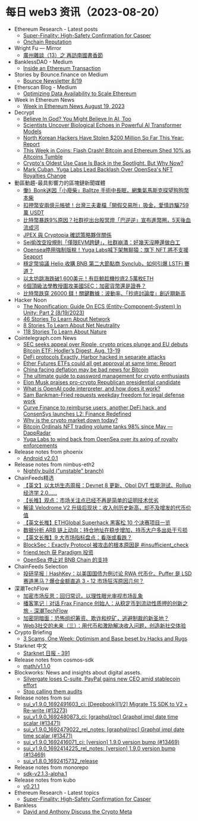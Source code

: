 # 每日 web3 资讯（2023-08-20）

- Ethereum Research - Latest posts
  - [Super-Finality: High-Safety Confirmation for Casper](https://ethresear.ch/t/super-finality-high-safety-confirmation-for-casper/16429/1)
  - [Onchain Reputation](https://ethresear.ch/t/onchain-reputation/16411/3)
- Wright Fu — Mirror
  - [廣州雜談（13）之 再訪南國書香節](https://mirror.xyz/0x837c39A527794809B6cbD06Ce1d54c9a6d93bf8c/v6UfRdDYsMU2HDUgtnXOham5Gufcx2wGZtaoYHJRvTo)
- BanklessDAO - Medium
  - [Inside an Ethereum Transaction](https://medium.com/bankless-dao/inside-an-ethereum-transaction-db3856cff539?source=rss----2e8b6adb479c---4)
- Stories by Bounce.finance on Medium
  - [Bounce Newsletter 8/19](https://bouncefinance.medium.com/bounce-newsletter-8-19-c73e5ba5a2e4?source=rss-74b4e5aa79f6------2)
- Etherscan Blog - Medium
  - [Optimizing Data Availability to Scale Ethereum](https://medium.com/etherscan-blog/optimizing-data-availability-to-scale-ethereum-72dca8b225fb?source=rss----3f7df27da979---4)
- Week in Ethereum News
  - [Week in Ethereum News  August 19, 2023](https://weekinethereumnews.com/week-in-ethereum-news-august-19-2023/)
- Decrypt
  - [Believe In God? You Might Believe In AI, Too](https://decrypt.co/153068/believe-in-god-you-might-believe-in-ai-too)
  - [Scientists Uncover Biological Echoes in Powerful AI Transformer Models](https://decrypt.co/153069/scientists-uncover-biological-echoes-in-powerful-ai-transformer-models)
  - [North Korean Hackers Have Stolen $200 Million So Far This Year: Report](https://decrypt.co/153063/north-korean-hackers-stolen-over-200-million-in-2023)
  - [This Week in Coins: Flash Crash! Bitcoin and Ethereum Shed 10% as Altcoins Tumble](https://decrypt.co/153053/this-week-in-coins-flash-crash-bitcoin-ethereum-altcoins-down)
  - [Crypto's Oldest Use Case Is Back in the Spotlight. But Why Now?](https://decrypt.co/152936/cryptos-oldest-use-case-is-back-spotlight-why-now)
  - [Mark Cuban, Yuga Labs Lead Backlash Over OpenSea's NFT Royalties Change](https://decrypt.co/153043/mark-cuban-yuga-labs-lead-backlash-over-opensea-nft-royalties-change)
- 動區動趨-最具影響力的區塊鏈新聞媒體
  - [慟》Bonk迷因「小廢柴」Balltze 手術中長眠，網集氣馬斯克探望狗狗幣本柴](https://www.blocktempo.com/bonk-meme-shiba-balltze-fell-asleep-during-surgery/)
  - [扣押幣安兩億元帳號！台灣三夫妻檔「開假交易所」吸金，愛情詐騙759萬 USDT](https://www.blocktempo.com/binance-cooperates-with-taiwanese-prosecutors-to-seize-200-million-taiwan-dollars-in-usdt/)
  - [比特幣暴跌9%原因？社群挖出台股冥燈「巴逆逆」宣布進幣圈，5天後血流成河](https://www.blocktempo.com/bitcoins-9-plunge-has-anti-indicator-power-from-taiwan/)
  - [JPEX 與 Cryptopia 確認策略夥伴關係](https://www.blocktempo.com/jpex-announced-coorperating-with-gamefi-plaform-cryptopia/)
  - [Sei偷改空投規則「僅限EVM跨鏈」，社群崩潰：好幾天沒睡還做白工](https://www.blocktempo.com/sei-secretly-changed-airdrop-rules/)
  - [Opensea停用強制版稅！Yuga Labs喊下架無聊猿：旗下 NFT 將不支援 Seaport](https://www.blocktempo.com/yuga-labs-sunsetting-support-for-the-opensea-seaport/)
  - [穩定幣協議 Helio 收購 BNB 第二大節點商 Synclub，如何引爆 LSTFi 賽道？](https://www.blocktempo.com/helio-leads-the-development-of-bnb-chain-lstfi/)
  - [以太坊跳海跌破1,600美元！有巨鯨趁機抄底2.5萬枚ETH](https://www.blocktempo.com/an-address-received-25000-eth-from-cumberland-suspected-to-be-a-whale-bottom-fishing/)
  - [6個頂級法學教授圍攻美國SEC：加密貨幣還是證券？](https://www.blocktempo.com/6-professor-of-law-sent-a-amicus-curiae-letter-to-against-sec/)
  - [比特幣跌穿 26000 鎂！關鍵數據：波動率、「抄底討論度」創近期新高](https://www.blocktempo.com/bitcoin-under-26000-usd-and-everyone-discussed-about-buying-the-dip/)
- Hacker Noon
  - [The Noonification: Guide On ECS (Entity-Component-System) In Unity: Part 2 (8/19/2023)](https://hackernoon.com/8-19-2023-noonification?source=rss)
  - [46 Stories To Learn About Network](https://hackernoon.com/46-stories-to-learn-about-network?source=rss)
  - [8 Stories To Learn About Net Neutrality](https://hackernoon.com/8-stories-to-learn-about-net-neutrality?source=rss)
  - [118 Stories To Learn About Nature](https://hackernoon.com/118-stories-to-learn-about-nature?source=rss)
- Cointelegraph.com News
  - [SEC seeks appeal over Ripple, crypto prices plunge and EU debuts Bitcoin ETF: Hodler’s Digest, Aug. 13-19](https://cointelegraph.com/magazine/sec-seeks-appeal-over-ripple-crypto-prices-plunge-eu-debuts-bitcoin-etf-hodlers-digest-aug-13-19/)
  - [DeFi protocols Exactly, Harbor hacked in separate attacks](https://cointelegraph.com/news/defi-protocols-exactly-harbor-hacked-separate-attacks)
  - [Ether Futures ETFs could all get approval at same time: Report](https://cointelegraph.com/news/ether-futures-etfs-could-get-approval-same-time)
  - [China facing deflation may be bad news for Bitcoin](https://cointelegraph.com/news/china-facing-deflation-is-bad-news-for-bitcoin)
  - [The ultimate guide to password management for crypto enthusiasts](https://cointelegraph.com/news/the-ultimate-guide-to-password-management-for-crypto-enthusiasts)
  - [Elon Musk praises pro-crypto Republican presidential candidate](https://cointelegraph.com/news/elon-musk-endorses-pro-crypto-presidential-republican-candidate)
  - [What is OpenAI code interpreter, and how does it work?](https://cointelegraph.com/explained/what-is-openai-code-interpreter-and-how-does-it-work)
  - [Sam Bankman-Fried requests weekday freedom for legal defense work](https://cointelegraph.com/news/sam-bankman-fried-requests-weekday-freedom-for-legal-defense-work)
  - [Curve Finance to reimburse users, another DeFi hack, and ConsenSys launches L2: Finance Redefined](https://cointelegraph.com/news/curve-finance-to-reimburse-users-another-defi-hack-and-consensys-launches-l2-finance-redefined)
  - [Why is the crypto market down today?](https://cointelegraph.com/news/why-is-the-crypto-market-down-today)
  - [Bitcoin Ordinals NFT trading volume tanks 98% since May — DappRadar](https://cointelegraph.com/news/bitcoin-ordinals-nft-trading-volume-tanks-98-since-may-dappradar)
  - [Yuga Labs to wind back from OpenSea over its axing of royalty enforcements](https://cointelegraph.com/news/yuga-labs-to-wind-back-use-of-opensea-over-its-axing-of-royalty-enforcements)
- Release notes from phoenix
  - [Android v2.0.1](https://github.com/ACINQ/phoenix/releases/tag/android-v2.0.1)
- Release notes from nimbus-eth2
  - [Nightly build ("unstable" branch)](https://github.com/status-im/nimbus-eth2/releases/tag/nightly)
- ChainFeeds精选
  - [【英文】以太坊生态周报：Devnet 8 更新、Obol DVT 性能测试、Rollup 经济学 2.0......](https://weekinethereumnews.com/week-in-ethereum-news-august-19-2023/)
  - [【长推】观点：市场关注点已经不再是简单的证明技术优劣](https://twitter.com/tmel0211/status/1692725344220955070)
  - [解读 Velodrome V2 升级后现状：收入创历史新高，却不及增发的代币价值](https://www.panewslab.com/zh/articledetails/68lsfkct.html)
  - [【英文长推】ETHGlobal Superhack 黑客松 10 个决赛项目一览](https://twitter.com/ETHGlobal/status/1692603548180132114)
  - [数据分析 ARB 链上动向：持仓地址在稳步增加，持币大户多出处于亏损](https://mirror.xyz/0xcBc2B7797B5302Ad2dd2Ef55C8ceFAC769AcA06d/7LRcSmgvsesMAwU6Rw-qv565cBzGJR1Z2lpbtztE3bU)
  - [【英文长推】9 大市场指标盘点：看涨或看跌？](https://twitter.com/DefiIgnas/status/1692525705819770881)
  - [BlockSec：Exactly Protocol 被攻击的根本原因是 #insufficient_check](https://twitter.com/BlockSecTeam/status/1692533280971936059)
  - [friend.tech 获 Paradigm 投资](https://twitter.com/friendtech/status/1692588652172640666)
  - [OpenSea 停止对 BNB Chain 的支持](https://twitter.com/opensea/status/1692598153244020776)
- ChainFeeds Selection
  - [投研早报｜HashKey：以美国国债为例讨论 RWA 代币化、Puffer 是 LSD 赛道黑马？爆仓金额直追 3・12 市场狂泻原因几何？](https://substack.chainfeeds.xyz/p/hashkey-rwa-puffer-lsd-312)
- 深潮TechFlow
  - [加密市场反思：回归常识，以理性眼光审视市场乱象](https://techflowpost.mirror.xyz/tw0O05tST_wwZMe1BEtNbbeNAKinkkpiNg9Ki8pYdsE)
  - [播客笔记｜对话 Frax Finance 创始人：从稳定币到流动性质押的创新之旅 - 深潮TechFlow](https://techflowpost.mirror.xyz/nFU5C9Sp5b1zTd_xi5BPz7TcnKFGhQnxlGwcLfPuOGk)
  - [加密阴暗面：恐怖组织筹资、欺诈和挖矿，逃避制裁的新圣地？](https://techflowpost.mirror.xyz/P99raNEtwUZmdVQpIcrGKAuP15ojyTjQ2W6RMel-E5E)
  - [Web3社交的未来（三）：用代币和激励解决收入问题，创造新社交体验](https://techflowpost.mirror.xyz/3mKufQa5B0tn4d7PEr28ve4Ejl0X7bos4QDx9XV9Ob8)
- Crypto Briefing
  - [3 Scams, One Week: Optimism and Base beset by Hacks and Rugs](https://cryptobriefing.com/exactly-base-optimism-hacks-rugs-defi/?utm_source=feed&utm_medium=rss)
- Starknet 中文
  - [Starknet 日报 - 391](https://starknetzh.substack.com/p/starknet-391)
- Release notes from cosmos-sdk
  - [math/v1.1.0](https://github.com/cosmos/cosmos-sdk/releases/tag/math%2Fv1.1.0)
- Blockworks: News and insights about digital assets.
  - [Silvergate loses C-suite, PayPal gains new CEO amid stablecoin effort](https://blockworks.co/news/hiring-roundup-silvergate-paypal)
  - [Stop calling them audits](https://blockworks.co/news/blockchain-audits-ey)
- Release notes from sui
  - [sui_v1.9.0_1692491603_ci: [Deepbook][1/2] Migrate TS SDK to V2 + Re-write (#13273)](https://github.com/MystenLabs/sui/releases/tag/sui_v1.9.0_1692491603_ci)
  - [sui_v1.9.0_1692480873_ci: [graphql/rpc] Graphql impl date time scalar (#13471)](https://github.com/MystenLabs/sui/releases/tag/sui_v1.9.0_1692480873_ci)
  - [sui_v1.9.0_1692479022_rel_notes: [graphql/rpc] Graphql impl date time scalar (#13471)](https://github.com/MystenLabs/sui/releases/tag/sui_v1.9.0_1692479022_rel_notes)
  - [sui_v1.9.0_1692416071_ci: [version] 1.9.0 version bump (#13469)](https://github.com/MystenLabs/sui/releases/tag/sui_v1.9.0_1692416071_ci)
  - [sui_v1.9.0_1692414225_rel_notes: [version] 1.9.0 version bump (#13469)](https://github.com/MystenLabs/sui/releases/tag/sui_v1.9.0_1692414225_rel_notes)
  - [sui_v1.8.0_1692415732_release](https://github.com/MystenLabs/sui/releases/tag/sui_v1.8.0_1692415732_release)
- Release notes from monorepo
  - [sdk-v2.1.3-alpha.1](https://github.com/connext/monorepo/releases/tag/sdk-v2.1.3-alpha.1)
- Release notes from kubo
  - [v0.21.1](https://github.com/ipfs/kubo/releases/tag/v0.21.1)
- Ethereum Research - Latest topics
  - [Super-Finality: High-Safety Confirmation for Casper](https://ethresear.ch/t/super-finality-high-safety-confirmation-for-casper/16429)
- Bankless
  - [David and Anthony Discuss the Crypto Meta](http://sites.libsyn.com/247424/david-and-anthony-discuss-the-crypto-meta)
